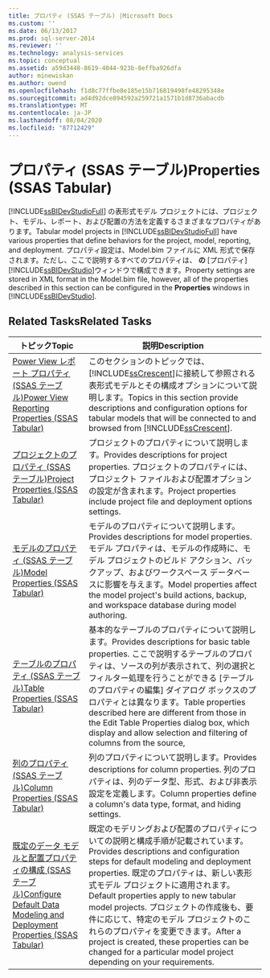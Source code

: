 ```yaml
---
title: プロパティ (SSAS テーブル) |Microsoft Docs
ms.custom: ''
ms.date: 06/13/2017
ms.prod: sql-server-2014
ms.reviewer: ''
ms.technology: analysis-services
ms.topic: conceptual
ms.assetid: a59d3448-8619-4044-923b-8effba926dfa
author: minewiskan
ms.author: owend
ms.openlocfilehash: f1d8c77ffbe8e185e15b716819498fe48295348e
ms.sourcegitcommit: ad4d92dce894592a259721a1571b1d8736abacdb
ms.translationtype: MT
ms.contentlocale: ja-JP
ms.lasthandoff: 08/04/2020
ms.locfileid: "87712429"
---
```

# <a name="properties-ssas-tabular"></a><span data-ttu-id="87884-102">プロパティ (SSAS テーブル)</span><span class="sxs-lookup"><span data-stu-id="87884-102">Properties (SSAS Tabular)</span></span>
  <span data-ttu-id="87884-103">[!INCLUDE[ssBIDevStudioFull](../../includes/ssbidevstudiofull-md.md)] の表形式モデル プロジェクトには、プロジェクト、モデル、レポート、および配置の方法を定義するさまざまなプロパティがあります。</span><span class="sxs-lookup"><span data-stu-id="87884-103">Tabular model projects in [!INCLUDE[ssBIDevStudioFull](../../includes/ssbidevstudiofull-md.md)] have various properties that define behaviors for the project, model, reporting, and deployment.</span></span> <span data-ttu-id="87884-104">プロパティ設定は、Model.bim ファイルに XML 形式で保存されます。ただし、ここで説明するすべてのプロパティは、 **の** [プロパティ] [!INCLUDE[ssBIDevStudio](../../includes/ssbidevstudio-md.md)]ウィンドウで構成できます。</span><span class="sxs-lookup"><span data-stu-id="87884-104">Property settings are stored in XML format in the Model.bim file, however, all of the properties described in this section can be configured in the **Properties** windows in [!INCLUDE[ssBIDevStudio](../../includes/ssbidevstudio-md.md)].</span></span>  
  
## <a name="related-tasks"></a><span data-ttu-id="87884-105">Related Tasks</span><span class="sxs-lookup"><span data-stu-id="87884-105">Related Tasks</span></span>  
  
|<span data-ttu-id="87884-106">トピック</span><span class="sxs-lookup"><span data-stu-id="87884-106">Topic</span></span>|<span data-ttu-id="87884-107">説明</span><span class="sxs-lookup"><span data-stu-id="87884-107">Description</span></span>|  
|-----------|-----------------|  
|[<span data-ttu-id="87884-108">Power View レポート プロパティ (SSAS テーブル)</span><span class="sxs-lookup"><span data-stu-id="87884-108">Power View Reporting Properties &#40;SSAS Tabular&#41;</span></span>](power-view-reporting-properties-ssas-tabular.md)|<span data-ttu-id="87884-109">このセクションのトピックでは、 [!INCLUDE[ssCrescent](../../includes/sscrescent-md.md)]に接続して参照される表形式モデルとその構成オプションについて説明します。</span><span class="sxs-lookup"><span data-stu-id="87884-109">Topics in this section provide descriptions and configuration options for tabular models that will be connected to and browsed from [!INCLUDE[ssCrescent](../../includes/sscrescent-md.md)].</span></span>|  
|[<span data-ttu-id="87884-110">プロジェクトのプロパティ (SSAS テーブル)</span><span class="sxs-lookup"><span data-stu-id="87884-110">Project Properties &#40;SSAS Tabular&#41;</span></span>](project-properties-ssas-tabular.md)|<span data-ttu-id="87884-111">プロジェクトのプロパティについて説明します。</span><span class="sxs-lookup"><span data-stu-id="87884-111">Provides descriptions for project properties.</span></span> <span data-ttu-id="87884-112">プロジェクトのプロパティには、プロジェクト ファイルおよび配置オプションの設定が含まれます。</span><span class="sxs-lookup"><span data-stu-id="87884-112">Project properties include project file and deployment options settings.</span></span>|  
|[<span data-ttu-id="87884-113">モデルのプロパティ (SSAS テーブル)</span><span class="sxs-lookup"><span data-stu-id="87884-113">Model Properties &#40;SSAS Tabular&#41;</span></span>](model-properties-ssas-tabular.md)|<span data-ttu-id="87884-114">モデルのプロパティについて説明します。</span><span class="sxs-lookup"><span data-stu-id="87884-114">Provides descriptions for model properties.</span></span> <span data-ttu-id="87884-115">モデル プロパティは、モデルの作成時に、モデル プロジェクトのビルド アクション、バックアップ、およびワークスペース データベースに影響を与えます。</span><span class="sxs-lookup"><span data-stu-id="87884-115">Model properties affect the model project's build actions, backup, and workspace database during model authoring.</span></span>|  
|[<span data-ttu-id="87884-116">テーブルのプロパティ &#40;SSAS テーブル&#41;</span><span class="sxs-lookup"><span data-stu-id="87884-116">Table Properties &#40;SSAS Tabular&#41;</span></span>](table-properties-ssas-tabular.md)|<span data-ttu-id="87884-117">基本的なテーブルのプロパティについて説明します。</span><span class="sxs-lookup"><span data-stu-id="87884-117">Provides descriptions for basic table properties.</span></span> <span data-ttu-id="87884-118">ここで説明するテーブルのプロパティは、ソースの列が表示されて、列の選択とフィルター処理を行うことができる [テーブルのプロパティの編集] ダイアログ ボックスのプロパティとは異なります。</span><span class="sxs-lookup"><span data-stu-id="87884-118">Table properties described here are different from those in the Edit Table Properties dialog box, which display and allow selection and filtering of columns from the source,</span></span>|  
|[<span data-ttu-id="87884-119">列のプロパティ &#40;SSAS テーブル&#41;</span><span class="sxs-lookup"><span data-stu-id="87884-119">Column Properties &#40;SSAS Tabular&#41;</span></span>](column-properties-ssas-tabular.md)|<span data-ttu-id="87884-120">列のプロパティについて説明します。</span><span class="sxs-lookup"><span data-stu-id="87884-120">Provides descriptions for column properties.</span></span> <span data-ttu-id="87884-121">列のプロパティは、列のデータ型、形式、および非表示設定を定義します。</span><span class="sxs-lookup"><span data-stu-id="87884-121">Column properties define a column's data type, format, and hiding settings.</span></span>|  
|[<span data-ttu-id="87884-122">既定のデータ モデルと配置プロパティの構成 &#40;SSAS テーブル&#41;</span><span class="sxs-lookup"><span data-stu-id="87884-122">Configure Default Data Modeling and Deployment Properties &#40;SSAS Tabular&#41;</span></span>](configure-default-data-modeling-and-deployment-properties-ssas-tabular.md)|<span data-ttu-id="87884-123">既定のモデリングおよび配置のプロパティについての説明と構成手順が記載されています。</span><span class="sxs-lookup"><span data-stu-id="87884-123">Provides descriptions and configuration steps for default modeling and deployment properties.</span></span> <span data-ttu-id="87884-124">既定のプロパティは、新しい表形式モデル プロジェクトに適用されます。</span><span class="sxs-lookup"><span data-stu-id="87884-124">Default properties apply to new tabular model projects.</span></span> <span data-ttu-id="87884-125">プロジェクトの作成後も、要件に応じて、特定のモデル プロジェクトのこれらのプロパティを変更できます。</span><span class="sxs-lookup"><span data-stu-id="87884-125">After a project is created, these properties can be changed for a particular model project depending on your requirements.</span></span>|  
  
  
